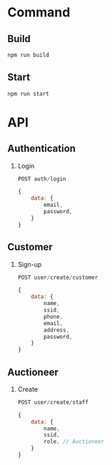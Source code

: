 # Command

## Build

```bash
npm run build
```

## Start

```bash
npm run start
```

# API

## Authentication

1. Login

    ```js
    POST auth/login

    {
        data: {
            email,
            password,
        }
    }
    ```

## Customer

1. Sign-up

    ```js
    POST user/create/customer

    {
        data: {
            name,
            ssid,
            phone,
            email,
            address,
            password,
        }
    }
    ```

## Auctioneer

1. Create

    ```js
    POST user/create/staff

    {
        data: {
            name,
            ssid,
            role, // Auctioneer
        }
    }
    ```
